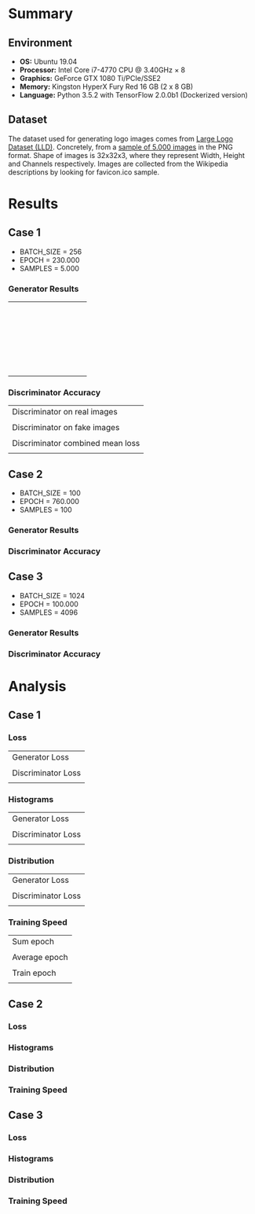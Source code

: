 # Summary

## Environment
- **OS:** Ubuntu 19.04
- **Processor:** Intel Core i7-4770 CPU @ 3.40GHz × 8
- **Graphics:** GeForce GTX 1080 Ti/PCIe/SSE2
- **Memory:** Kingston HyperX Fury Red 16 GB (2 x 8 GB)
- **Language:** Python 3.5.2 with TensorFlow 2.0.0b1 (Dockerized version)

## Dataset
The dataset used for generating logo images comes from [Large Logo Dataset (LLD)](https://data.vision.ee.ethz.ch/sagea/lld/). Concretely, from a [sample of 5.000 images](https://data.vision.ee.ethz.ch/sagea/lld/data/LLD-icon_sample.zip) in the PNG format. Shape of images is 32x32x3, where they represent Width, Height and Channels respectively. Images are collected from the Wikipedia descriptions by looking for favicon.ico sample.

# Results

## Case 1
- BATCH_SIZE = 256
- EPOCH = 230.000
- SAMPLES = 5.000

### Generator Results
<table>
	<tr>
		<td><img src=assets/images/case_1/generator_results//epoch_examples/image_at_epoch_00000_00000.png" alt=""></td>
		<td><img src=assets/images/case_1/generator_results//epoch_examples/image_at_epoch_00100_00000.png" alt=""></td>
		<td><img src=assets/images/case_1/generator_results//epoch_examples/image_at_epoch_00200_00000.png" alt=""></td>
		<td><img src=assets/images/case_1/generator_results//epoch_examples/image_at_epoch_00300_00000.png" alt=""></td>
		<td><img src=assets/images/case_1/generator_results//epoch_examples/image_at_epoch_00400_00000.png" alt=""></td>
		<td><img src=assets/images/case_1/generator_results//epoch_examples/image_at_epoch_00500_00000.png" alt=""></td>
		<td><img src=assets/images/case_1/generator_results//epoch_examples/image_at_epoch_00600_00000.png" alt=""></td>
		<td><img src=assets/images/case_1/generator_results//epoch_examples/image_at_epoch_00700_00000.png" alt=""></td>
		<td><img src=assets/images/case_1/generator_results//epoch_examples/image_at_epoch_00800_00000.png" alt=""></td>
		<td><img src=assets/images/case_1/generator_results//epoch_examples/image_at_epoch_00900_00000.png" alt=""></td>
	</tr>
	<tr>
		<td><img src=assets/images/case_1/generator_results//epoch_examples/image_at_epoch_01000_00000.png" alt=""></td>
		<td><img src=assets/images/case_1/generator_results//epoch_examples/image_at_epoch_01100_00000.png" alt=""></td>
		<td><img src=assets/images/case_1/generator_results//epoch_examples/image_at_epoch_01200_00000.png" alt=""></td>
		<td><img src=assets/images/case_1/generator_results//epoch_examples/image_at_epoch_01300_00000.png" alt=""></td>
		<td><img src=assets/images/case_1/generator_results//epoch_examples/image_at_epoch_01400_00000.png" alt=""></td>
		<td><img src=assets/images/case_1/generator_results//epoch_examples/image_at_epoch_01500_00000.png" alt=""></td>
		<td><img src=assets/images/case_1/generator_results//epoch_examples/image_at_epoch_01600_00000.png" alt=""></td>
		<td><img src=assets/images/case_1/generator_results//epoch_examples/image_at_epoch_01700_00000.png" alt=""></td>
		<td><img src=assets/images/case_1/generator_results//epoch_examples/image_at_epoch_01800_00000.png" alt=""></td>
		<td><img src=assets/images/case_1/generator_results//epoch_examples/image_at_epoch_01900_00000.png" alt=""></td>
	</tr>
	<tr>
		<td><img src=assets/images/case_1/generator_results//epoch_examples/image_at_epoch_02000_00000.png" alt=""></td>
		<td><img src=assets/images/case_1/generator_results//epoch_examples/image_at_epoch_03000_00000.png" alt=""></td>
		<td><img src=assets/images/case_1/generator_results//epoch_examples/image_at_epoch_04000_00000.png" alt=""></td>
		<td><img src=assets/images/case_1/generator_results//epoch_examples/image_at_epoch_05000_00000.png" alt=""></td>
		<td><img src=assets/images/case_1/generator_results//epoch_examples/image_at_epoch_06000_00000.png" alt=""></td>
		<td><img src=assets/images/case_1/generator_results//epoch_examples/image_at_epoch_07000_00000.png" alt=""></td>
		<td><img src=assets/images/case_1/generator_results//epoch_examples/image_at_epoch_08000_00000.png" alt=""></td>
		<td><img src=assets/images/case_1/generator_results//epoch_examples/image_at_epoch_09000_00000.png" alt=""></td>
		<td><img src=assets/images/case_1/generator_results//epoch_examples/image_at_epoch_10000_00000.png" alt=""></td>
		<td><img src=assets/images/case_1/generator_results//epoch_examples/image_at_epoch_11000_00000.png" alt=""></td>
	</tr>
	<tr>
		<td><img src=assets/images/case_1/generator_results//epoch_examples/image_at_epoch_12000_00000.png" alt=""></td>
		<td><img src=assets/images/case_1/generator_results//epoch_examples/image_at_epoch_13000_00000.png" alt=""></td>
		<td><img src=assets/images/case_1/generator_results//epoch_examples/image_at_epoch_14000_00000.png" alt=""></td>
		<td><img src=assets/images/case_1/generator_results//epoch_examples/image_at_epoch_15000_00000.png" alt=""></td>
		<td><img src=assets/images/case_1/generator_results//epoch_examples/image_at_epoch_16000_00000.png" alt=""></td>
		<td><img src=assets/images/case_1/generator_results//epoch_examples/image_at_epoch_17000_00000.png" alt=""></td>
		<td><img src=assets/images/case_1/generator_results//epoch_examples/image_at_epoch_18000_00000.png" alt=""></td>
		<td><img src=assets/images/case_1/generator_results//epoch_examples/image_at_epoch_19000_00000.png" alt=""></td>
		<td><img src=assets/images/case_1/generator_results//epoch_examples/image_at_epoch_20000_00000.png" alt=""></td>
		<td><img src=assets/images/case_1/generator_results//epoch_examples/image_at_epoch_21000_00000.png" alt=""></td>
	</tr>
	<tr>
		<td><img src=assets/images/case_1/generator_results//epoch_examples/image_at_epoch_22000_00000.png" alt=""></td>
		<td><img src=assets/images/case_1/generator_results//epoch_examples/image_at_epoch_23000_00000.png" alt=""></td>
		<td><img src=assets/images/case_1/generator_results//epoch_examples/image_at_epoch_24000_00000.png" alt=""></td>
		<td><img src=assets/images/case_1/generator_results//epoch_examples/image_at_epoch_25000_00000.png" alt=""></td>
		<td><img src=assets/images/case_1/generator_results//epoch_examples/image_at_epoch_26000_00000.png" alt=""></td>
		<td><img src=assets/images/case_1/generator_results//epoch_examples/image_at_epoch_27000_00000.png" alt=""></td>
		<td><img src=assets/images/case_1/generator_results//epoch_examples/image_at_epoch_28000_00000.png" alt=""></td>
		<td><img src=assets/images/case_1/generator_results//epoch_examples/image_at_epoch_29000_00000.png" alt=""></td>
		<td><img src=assets/images/case_1/generator_results//epoch_examples/image_at_epoch_30000_00000.png" alt=""></td>
		<td><img src=assets/images/case_1/generator_results//epoch_examples/image_at_epoch_31000_00000.png" alt=""></td>
	</tr>
	<tr>
		<td><img src=assets/images/case_1/generator_results//epoch_examples/image_at_epoch_32000_00000.png" alt=""></td>
		<td><img src=assets/images/case_1/generator_results//epoch_examples/image_at_epoch_33000_00000.png" alt=""></td>
		<td><img src=assets/images/case_1/generator_results//epoch_examples/image_at_epoch_34000_00000.png" alt=""></td>
		<td><img src=assets/images/case_1/generator_results//epoch_examples/image_at_epoch_35000_00000.png" alt=""></td>
		<td><img src=assets/images/case_1/generator_results//epoch_examples/image_at_epoch_36000_00000.png" alt=""></td>
		<td><img src=assets/images/case_1/generator_results//epoch_examples/image_at_epoch_37000_00000.png" alt=""></td>
		<td><img src=assets/images/case_1/generator_results//epoch_examples/image_at_epoch_38000_00000.png" alt=""></td>
		<td><img src=assets/images/case_1/generator_results//epoch_examples/image_at_epoch_39000_00000.png" alt=""></td>
		<td><img src=assets/images/case_1/generator_results//epoch_examples/image_at_epoch_40000_00000.png" alt=""></td>
		<td><img src=assets/images/case_1/generator_results//epoch_examples/image_at_epoch_41000_00000.png" alt=""></td>
	</tr>
	<tr>
		<td><img src=assets/images/case_1/generator_results//epoch_examples/image_at_epoch_42000_00000.png" alt=""></td>
		<td><img src=assets/images/case_1/generator_results//epoch_examples/image_at_epoch_43000_00000.png" alt=""></td>
		<td><img src=assets/images/case_1/generator_results//epoch_examples/image_at_epoch_44000_00000.png" alt=""></td>
		<td><img src=assets/images/case_1/generator_results//epoch_examples/image_at_epoch_45000_00000.png" alt=""></td>
		<td><img src=assets/images/case_1/generator_results//epoch_examples/image_at_epoch_46000_00000.png" alt=""></td>
		<td><img src=assets/images/case_1/generator_results//epoch_examples/image_at_epoch_47000_00000.png" alt=""></td>
		<td><img src=assets/images/case_1/generator_results//epoch_examples/image_at_epoch_48000_00000.png" alt=""></td>
		<td><img src=assets/images/case_1/generator_results//epoch_examples/image_at_epoch_49000_00000.png" alt=""></td>
		<td><img src=assets/images/case_1/generator_results//epoch_examples/image_at_epoch_50000_00000.png" alt=""></td>
		<td><img src=assets/images/case_1/generator_results//epoch_examples/image_at_epoch_51000_00000.png" alt=""></td>
	</tr>
	<tr>
		<td><img src=assets/images/case_1/generator_results//epoch_examples/image_at_epoch_52000_00000.png" alt=""></td>
		<td><img src=assets/images/case_1/generator_results//epoch_examples/image_at_epoch_53000_00000.png" alt=""></td>
		<td><img src=assets/images/case_1/generator_results//epoch_examples/image_at_epoch_54000_00000.png" alt=""></td>
		<td><img src=assets/images/case_1/generator_results//epoch_examples/image_at_epoch_55000_00000.png" alt=""></td>
		<td><img src=assets/images/case_1/generator_results//epoch_examples/image_at_epoch_56000_00000.png" alt=""></td>
		<td><img src=assets/images/case_1/generator_results//epoch_examples/image_at_epoch_57000_00000.png" alt=""></td>
		<td><img src=assets/images/case_1/generator_results//epoch_examples/image_at_epoch_58000_00000.png" alt=""></td>
		<td><img src=assets/images/case_1/generator_results//epoch_examples/image_at_epoch_59000_00000.png" alt=""></td>
		<td><img src=assets/images/case_1/generator_results//epoch_examples/image_at_epoch_60000_00000.png" alt=""></td>
		<td><img src=assets/images/case_1/generator_results//epoch_examples/image_at_epoch_61000_00000.png" alt=""></td>
	</tr>
	<tr>
		<td><img src=assets/images/case_1/generator_results//epoch_examples/image_at_epoch_62000_00000.png" alt=""></td>
		<td><img src=assets/images/case_1/generator_results//epoch_examples/image_at_epoch_63000_00000.png" alt=""></td>
		<td><img src=assets/images/case_1/generator_results//epoch_examples/image_at_epoch_64000_00000.png" alt=""></td>
		<td><img src=assets/images/case_1/generator_results//epoch_examples/image_at_epoch_65000_00000.png" alt=""></td>
		<td><img src=assets/images/case_1/generator_results//epoch_examples/image_at_epoch_66000_00000.png" alt=""></td>
		<td><img src=assets/images/case_1/generator_results//epoch_examples/image_at_epoch_67000_00000.png" alt=""></td>
		<td><img src=assets/images/case_1/generator_results//epoch_examples/image_at_epoch_68000_00000.png" alt=""></td>
		<td><img src=assets/images/case_1/generator_results//epoch_examples/image_at_epoch_69000_00000.png" alt=""></td>
		<td><img src=assets/images/case_1/generator_results//epoch_examples/image_at_epoch_70000_00000.png" alt=""></td>
		<td><img src=assets/images/case_1/generator_results//epoch_examples/image_at_epoch_71000_00000.png" alt=""></td>
	</tr>
	<tr>
		<td><img src=assets/images/case_1/generator_results//epoch_examples/image_at_epoch_72000_00000.png" alt=""></td>
		<td><img src=assets/images/case_1/generator_results//epoch_examples/image_at_epoch_73000_00000.png" alt=""></td>
		<td><img src=assets/images/case_1/generator_results//epoch_examples/image_at_epoch_74000_00000.png" alt=""></td>
		<td><img src=assets/images/case_1/generator_results//epoch_examples/image_at_epoch_75000_00000.png" alt=""></td>
		<td><img src=assets/images/case_1/generator_results//epoch_examples/image_at_epoch_76000_00000.png" alt=""></td>
		<td><img src=assets/images/case_1/generator_results//epoch_examples/image_at_epoch_77000_00000.png" alt=""></td>
		<td><img src=assets/images/case_1/generator_results//epoch_examples/image_at_epoch_78000_00000.png" alt=""></td>
		<td><img src=assets/images/case_1/generator_results//epoch_examples/image_at_epoch_79000_00000.png" alt=""></td>
		<td><img src=assets/images/case_1/generator_results//epoch_examples/image_at_epoch_80000_00000.png" alt=""></td>
		<td><img src=assets/images/case_1/generator_results//epoch_examples/image_at_epoch_81000_00000.png" alt=""></td>
	</tr>
	<tr>
		<td><img src=assets/images/case_1/generator_results//epoch_examples/image_at_epoch_82000_00000.png" alt=""></td>
		<td><img src=assets/images/case_1/generator_results//epoch_examples/image_at_epoch_83000_00000.png" alt=""></td>
		<td><img src=assets/images/case_1/generator_results//epoch_examples/image_at_epoch_84000_00000.png" alt=""></td>
		<td><img src=assets/images/case_1/generator_results//epoch_examples/image_at_epoch_85000_00000.png" alt=""></td>
		<td><img src=assets/images/case_1/generator_results//epoch_examples/image_at_epoch_86000_00000.png" alt=""></td>
		<td><img src=assets/images/case_1/generator_results//epoch_examples/image_at_epoch_87000_00000.png" alt=""></td>
		<td><img src=assets/images/case_1/generator_results//epoch_examples/image_at_epoch_88000_00000.png" alt=""></td>
		<td><img src=assets/images/case_1/generator_results//epoch_examples/image_at_epoch_89000_00000.png" alt=""></td>
		<td><img src=assets/images/case_1/generator_results//epoch_examples/image_at_epoch_90000_00000.png" alt=""></td>
		<td><img src=assets/images/case_1/generator_results//epoch_examples/image_at_epoch_91000_00000.png" alt=""></td>
	</tr>
	<tr>
		<td><img src=assets/images/case_1/generator_results//epoch_examples/image_at_epoch_92000_00000.png" alt=""></td>
		<td><img src=assets/images/case_1/generator_results//epoch_examples/image_at_epoch_93000_00000.png" alt=""></td>
		<td><img src=assets/images/case_1/generator_results//epoch_examples/image_at_epoch_94000_00000.png" alt=""></td>
		<td><img src=assets/images/case_1/generator_results//epoch_examples/image_at_epoch_95000_00000.png" alt=""></td>
		<td><img src=assets/images/case_1/generator_results//epoch_examples/image_at_epoch_96000_00000.png" alt=""></td>
		<td><img src=assets/images/case_1/generator_results//epoch_examples/image_at_epoch_97000_00000.png" alt=""></td>
		<td><img src=assets/images/case_1/generator_results//epoch_examples/image_at_epoch_98000_00000.png" alt=""></td>
		<td><img src=assets/images/case_1/generator_results//epoch_examples/image_at_epoch_99000_00000.png" alt=""></td>
		<td><img src=assets/images/case_1/generator_results//epoch_examples/image_at_epoch_100000_00000.png" alt=""></td>
		<td><img src=assets/images/case_1/generator_results//epoch_examples/image_at_epoch_101000_00000.png" alt=""></td>
	</tr>
	<tr>
		<td><img src=assets/images/case_1/generator_results//epoch_examples/image_at_epoch_102000_00000.png" alt=""></td>
		<td><img src=assets/images/case_1/generator_results//epoch_examples/image_at_epoch_103000_00000.png" alt=""></td>
		<td><img src=assets/images/case_1/generator_results//epoch_examples/image_at_epoch_104000_00000.png" alt=""></td>
		<td><img src=assets/images/case_1/generator_results//epoch_examples/image_at_epoch_105000_00000.png" alt=""></td>
		<td><img src=assets/images/case_1/generator_results//epoch_examples/image_at_epoch_106000_00000.png" alt=""></td>
		<td><img src=assets/images/case_1/generator_results//epoch_examples/image_at_epoch_107000_00000.png" alt=""></td>
		<td><img src=assets/images/case_1/generator_results//epoch_examples/image_at_epoch_108000_00000.png" alt=""></td>
		<td><img src=assets/images/case_1/generator_results//epoch_examples/image_at_epoch_109000_00000.png" alt=""></td>
		<td><img src=assets/images/case_1/generator_results//epoch_examples/image_at_epoch_110000_00000.png" alt=""></td>
		<td><img src=assets/images/case_1/generator_results//epoch_examples/image_at_epoch_111000_00000.png" alt=""></td>
	</tr>
	<tr>
		<td><img src=assets/images/case_1/generator_results//epoch_examples/image_at_epoch_112000_00000.png" alt=""></td>
		<td><img src=assets/images/case_1/generator_results//epoch_examples/image_at_epoch_113000_00000.png" alt=""></td>
		<td><img src=assets/images/case_1/generator_results//epoch_examples/image_at_epoch_114000_00000.png" alt=""></td>
		<td><img src=assets/images/case_1/generator_results//epoch_examples/image_at_epoch_115000_00000.png" alt=""></td>
		<td><img src=assets/images/case_1/generator_results//epoch_examples/image_at_epoch_116000_00000.png" alt=""></td>
		<td><img src=assets/images/case_1/generator_results//epoch_examples/image_at_epoch_117000_00000.png" alt=""></td>
		<td><img src=assets/images/case_1/generator_results//epoch_examples/image_at_epoch_118000_00000.png" alt=""></td>
		<td><img src=assets/images/case_1/generator_results//epoch_examples/image_at_epoch_119000_00000.png" alt=""></td>
		<td><img src=assets/images/case_1/generator_results//epoch_examples/image_at_epoch_120000_00000.png" alt=""></td>
		<td><img src=assets/images/case_1/generator_results//epoch_examples/image_at_epoch_121000_00000.png" alt=""></td>
	</tr>
	<tr>
		<td><img src=assets/images/case_1/generator_results//epoch_examples/image_at_epoch_122000_00000.png" alt=""></td>
		<td><img src=assets/images/case_1/generator_results//epoch_examples/image_at_epoch_123000_00000.png" alt=""></td>
		<td><img src=assets/images/case_1/generator_results//epoch_examples/image_at_epoch_124000_00000.png" alt=""></td>
		<td><img src=assets/images/case_1/generator_results//epoch_examples/image_at_epoch_125000_00000.png" alt=""></td>
		<td><img src=assets/images/case_1/generator_results//epoch_examples/image_at_epoch_126000_00000.png" alt=""></td>
		<td><img src=assets/images/case_1/generator_results//epoch_examples/image_at_epoch_127000_00000.png" alt=""></td>
		<td><img src=assets/images/case_1/generator_results//epoch_examples/image_at_epoch_128000_00000.png" alt=""></td>
		<td><img src=assets/images/case_1/generator_results//epoch_examples/image_at_epoch_129000_00000.png" alt=""></td>
		<td><img src=assets/images/case_1/generator_results//epoch_examples/image_at_epoch_130000_00000.png" alt=""></td>
		<td><img src=assets/images/case_1/generator_results//epoch_examples/image_at_epoch_131000_00000.png" alt=""></td>
	</tr>
	<tr>
		<td><img src=assets/images/case_1/generator_results//epoch_examples/image_at_epoch_132000_00000.png" alt=""></td>
		<td><img src=assets/images/case_1/generator_results//epoch_examples/image_at_epoch_133000_00000.png" alt=""></td>
		<td><img src=assets/images/case_1/generator_results//epoch_examples/image_at_epoch_134000_00000.png" alt=""></td>
		<td><img src=assets/images/case_1/generator_results//epoch_examples/image_at_epoch_135000_00000.png" alt=""></td>
		<td><img src=assets/images/case_1/generator_results//epoch_examples/image_at_epoch_136000_00000.png" alt=""></td>
		<td><img src=assets/images/case_1/generator_results//epoch_examples/image_at_epoch_137000_00000.png" alt=""></td>
		<td><img src=assets/images/case_1/generator_results//epoch_examples/image_at_epoch_138000_00000.png" alt=""></td>
		<td><img src=assets/images/case_1/generator_results//epoch_examples/image_at_epoch_139000_00000.png" alt=""></td>
		<td><img src=assets/images/case_1/generator_results//epoch_examples/image_at_epoch_140000_00000.png" alt=""></td>
		<td><img src=assets/images/case_1/generator_results//epoch_examples/image_at_epoch_141000_00000.png" alt=""></td>
	</tr>
	<tr>
		<td><img src=assets/images/case_1/generator_results//epoch_examples/image_at_epoch_142000_00000.png" alt=""></td>
		<td><img src=assets/images/case_1/generator_results//epoch_examples/image_at_epoch_143000_00000.png" alt=""></td>
		<td><img src=assets/images/case_1/generator_results//epoch_examples/image_at_epoch_144000_00000.png" alt=""></td>
		<td><img src=assets/images/case_1/generator_results//epoch_examples/image_at_epoch_145000_00000.png" alt=""></td>
		<td><img src=assets/images/case_1/generator_results//epoch_examples/image_at_epoch_146000_00000.png" alt=""></td>
		<td><img src=assets/images/case_1/generator_results//epoch_examples/image_at_epoch_147000_00000.png" alt=""></td>
		<td><img src=assets/images/case_1/generator_results//epoch_examples/image_at_epoch_148000_00000.png" alt=""></td>
		<td><img src=assets/images/case_1/generator_results//epoch_examples/image_at_epoch_149000_00000.png" alt=""></td>
		<td><img src=assets/images/case_1/generator_results//epoch_examples/image_at_epoch_150000_00000.png" alt=""></td>
		<td><img src=assets/images/case_1/generator_results//epoch_examples/image_at_epoch_151000_00000.png" alt=""></td>
	</tr>
	<tr>
		<td><img src=assets/images/case_1/generator_results//epoch_examples/image_at_epoch_152000_00000.png" alt=""></td>
		<td><img src=assets/images/case_1/generator_results//epoch_examples/image_at_epoch_153000_00000.png" alt=""></td>
		<td><img src=assets/images/case_1/generator_results//epoch_examples/image_at_epoch_154000_00000.png" alt=""></td>
		<td><img src=assets/images/case_1/generator_results//epoch_examples/image_at_epoch_155000_00000.png" alt=""></td>
		<td><img src=assets/images/case_1/generator_results//epoch_examples/image_at_epoch_156000_00000.png" alt=""></td>
		<td><img src=assets/images/case_1/generator_results//epoch_examples/image_at_epoch_157000_00000.png" alt=""></td>
		<td><img src=assets/images/case_1/generator_results//epoch_examples/image_at_epoch_158000_00000.png" alt=""></td>
		<td><img src=assets/images/case_1/generator_results//epoch_examples/image_at_epoch_159000_00000.png" alt=""></td>
		<td><img src=assets/images/case_1/generator_results//epoch_examples/image_at_epoch_160000_00000.png" alt=""></td>
		<td><img src=assets/images/case_1/generator_results//epoch_examples/image_at_epoch_161000_00000.png" alt=""></td>
	</tr>
	<tr>
		<td><img src=assets/images/case_1/generator_results//epoch_examples/image_at_epoch_162000_00000.png" alt=""></td>
		<td><img src=assets/images/case_1/generator_results//epoch_examples/image_at_epoch_163000_00000.png" alt=""></td>
		<td><img src=assets/images/case_1/generator_results//epoch_examples/image_at_epoch_164000_00000.png" alt=""></td>
		<td><img src=assets/images/case_1/generator_results//epoch_examples/image_at_epoch_165000_00000.png" alt=""></td>
		<td><img src=assets/images/case_1/generator_results//epoch_examples/image_at_epoch_166000_00000.png" alt=""></td>
		<td><img src=assets/images/case_1/generator_results//epoch_examples/image_at_epoch_167000_00000.png" alt=""></td>
		<td><img src=assets/images/case_1/generator_results//epoch_examples/image_at_epoch_168000_00000.png" alt=""></td>
		<td><img src=assets/images/case_1/generator_results//epoch_examples/image_at_epoch_169000_00000.png" alt=""></td>
		<td><img src=assets/images/case_1/generator_results//epoch_examples/image_at_epoch_170000_00000.png" alt=""></td>
		<td><img src=assets/images/case_1/generator_results//epoch_examples/image_at_epoch_171000_00000.png" alt=""></td>
	</tr>
	<tr>
		<td><img src=assets/images/case_1/generator_results//epoch_examples/image_at_epoch_172000_00000.png" alt=""></td>
		<td><img src=assets/images/case_1/generator_results//epoch_examples/image_at_epoch_173000_00000.png" alt=""></td>
		<td><img src=assets/images/case_1/generator_results//epoch_examples/image_at_epoch_174000_00000.png" alt=""></td>
		<td><img src=assets/images/case_1/generator_results//epoch_examples/image_at_epoch_175000_00000.png" alt=""></td>
		<td><img src=assets/images/case_1/generator_results//epoch_examples/image_at_epoch_176000_00000.png" alt=""></td>
		<td><img src=assets/images/case_1/generator_results//epoch_examples/image_at_epoch_177000_00000.png" alt=""></td>
		<td><img src=assets/images/case_1/generator_results//epoch_examples/image_at_epoch_178000_00000.png" alt=""></td>
		<td><img src=assets/images/case_1/generator_results//epoch_examples/image_at_epoch_179000_00000.png" alt=""></td>
		<td><img src=assets/images/case_1/generator_results//epoch_examples/image_at_epoch_180000_00000.png" alt=""></td>
		<td><img src=assets/images/case_1/generator_results//epoch_examples/image_at_epoch_181000_00000.png" alt=""></td>
	</tr>
	<tr>
		<td><img src=assets/images/case_1/generator_results//epoch_examples/image_at_epoch_182000_00000.png" alt=""></td>
		<td><img src=assets/images/case_1/generator_results//epoch_examples/image_at_epoch_183000_00000.png" alt=""></td>
		<td><img src=assets/images/case_1/generator_results//epoch_examples/image_at_epoch_184000_00000.png" alt=""></td>
		<td><img src=assets/images/case_1/generator_results//epoch_examples/image_at_epoch_185000_00000.png" alt=""></td>
		<td><img src=assets/images/case_1/generator_results//epoch_examples/image_at_epoch_186000_00000.png" alt=""></td>
		<td><img src=assets/images/case_1/generator_results//epoch_examples/image_at_epoch_187000_00000.png" alt=""></td>
		<td><img src=assets/images/case_1/generator_results//epoch_examples/image_at_epoch_188000_00000.png" alt=""></td>
		<td><img src=assets/images/case_1/generator_results//epoch_examples/image_at_epoch_189000_00000.png" alt=""></td>
		<td><img src=assets/images/case_1/generator_results//epoch_examples/image_at_epoch_190000_00000.png" alt=""></td>
		<td><img src=assets/images/case_1/generator_results//epoch_examples/image_at_epoch_191000_00000.png" alt=""></td>
	</tr>
	<tr>
		<td><img src=assets/images/case_1/generator_results//epoch_examples/image_at_epoch_192000_00000.png" alt=""></td>
		<td><img src=assets/images/case_1/generator_results//epoch_examples/image_at_epoch_193000_00000.png" alt=""></td>
		<td><img src=assets/images/case_1/generator_results//epoch_examples/image_at_epoch_194000_00000.png" alt=""></td>
		<td><img src=assets/images/case_1/generator_results//epoch_examples/image_at_epoch_195000_00000.png" alt=""></td>
		<td><img src=assets/images/case_1/generator_results//epoch_examples/image_at_epoch_196000_00000.png" alt=""></td>
		<td><img src=assets/images/case_1/generator_results//epoch_examples/image_at_epoch_197000_00000.png" alt=""></td>
		<td><img src=assets/images/case_1/generator_results//epoch_examples/image_at_epoch_198000_00000.png" alt=""></td>
		<td><img src=assets/images/case_1/generator_results//epoch_examples/image_at_epoch_199000_00000.png" alt=""></td>
		<td><img src=assets/images/case_1/generator_results//epoch_examples/image_at_epoch_200000_00000.png" alt=""></td>
		<td><img src=assets/images/case_1/generator_results//epoch_examples/image_at_epoch_201000_00000.png" alt=""></td>
	</tr>
	<tr>
		<td><img src=assets/images/case_1/generator_results//epoch_examples/image_at_epoch_202000_00000.png" alt=""></td>
		<td><img src=assets/images/case_1/generator_results//epoch_examples/image_at_epoch_203000_00000.png" alt=""></td>
		<td><img src=assets/images/case_1/generator_results//epoch_examples/image_at_epoch_204000_00000.png" alt=""></td>
		<td><img src=assets/images/case_1/generator_results//epoch_examples/image_at_epoch_205000_00000.png" alt=""></td>
		<td><img src=assets/images/case_1/generator_results//epoch_examples/image_at_epoch_206000_00000.png" alt=""></td>
		<td><img src=assets/images/case_1/generator_results//epoch_examples/image_at_epoch_207000_00000.png" alt=""></td>
		<td><img src=assets/images/case_1/generator_results//epoch_examples/image_at_epoch_208000_00000.png" alt=""></td>
		<td><img src=assets/images/case_1/generator_results//epoch_examples/image_at_epoch_209000_00000.png" alt=""></td>
		<td><img src=assets/images/case_1/generator_results//epoch_examples/image_at_epoch_210000_00000.png" alt=""></td>
		<td><img src=assets/images/case_1/generator_results//epoch_examples/image_at_epoch_211000_00000.png" alt=""></td>
	</tr>
	<tr>
		<td><img src=assets/images/case_1/generator_results//epoch_examples/image_at_epoch_212000_00000.png" alt=""></td>
		<td><img src=assets/images/case_1/generator_results//epoch_examples/image_at_epoch_213000_00000.png" alt=""></td>
		<td><img src=assets/images/case_1/generator_results//epoch_examples/image_at_epoch_214000_00000.png" alt=""></td>
		<td><img src=assets/images/case_1/generator_results//epoch_examples/image_at_epoch_215000_00000.png" alt=""></td>
		<td><img src=assets/images/case_1/generator_results//epoch_examples/image_at_epoch_216000_00000.png" alt=""></td>
		<td><img src=assets/images/case_1/generator_results//epoch_examples/image_at_epoch_217000_00000.png" alt=""></td>
		<td><img src=assets/images/case_1/generator_results//epoch_examples/image_at_epoch_218000_00000.png" alt=""></td>
		<td><img src=assets/images/case_1/generator_results//epoch_examples/image_at_epoch_219000_00000.png" alt=""></td>
		<td><img src=assets/images/case_1/generator_results//epoch_examples/image_at_epoch_220000_00000.png" alt=""></td>
		<td><img src=assets/images/case_1/generator_results//epoch_examples/image_at_epoch_221000_00000.png" alt=""></td>
	</tr>
	<tr>
		<td><img src=assets/images/case_1/generator_results//epoch_examples/image_at_epoch_222000_00000.png" alt=""></td>
		<td><img src=assets/images/case_1/generator_results//epoch_examples/image_at_epoch_223000_00000.png" alt=""></td>
		<td><img src=assets/images/case_1/generator_results//epoch_examples/image_at_epoch_224000_00000.png" alt=""></td>
		<td><img src=assets/images/case_1/generator_results//epoch_examples/image_at_epoch_225000_00000.png" alt=""></td>
		<td><img src=assets/images/case_1/generator_results//epoch_examples/image_at_epoch_226000_00000.png" alt=""></td>
		<td><img src=assets/images/case_1/generator_results//epoch_examples/image_at_epoch_227000_00000.png" alt=""></td>
		<td><img src=assets/images/case_1/generator_results//epoch_examples/image_at_epoch_228000_00000.png" alt=""></td>
		<td><img src=assets/images/case_1/generator_results//epoch_examples/image_at_epoch_229000_00000.png" alt=""></td>
		<td><img src=assets/images/case_1/generator_results//epoch_examples/image_at_epoch_230000_00000.png" alt=""></td>
	</tr>
</table>

### Discriminator Accuracy
<table>
    <tr>
        <td>Discriminator on real images</td>
    </tr>
    <tr>
        <td><img src="assets/images/case_1/discriminator_accuracy/Accuracy_Real Discriminator.png" alt=""></td>
    </tr>
    <tr>
        <td>Discriminator on fake images</td>
    </tr>
    <tr>
        <td><img src="assets/images/case_1/discriminator_accuracy/Accuracy_Fake Discriminator.png" alt=""></td>
    </tr>
    <tr>
        <td>Discriminator combined mean loss</td>
    </tr>
    <tr>
        <td><img src="assets/images/case_1/discriminator_accuracy/Accuracy_Combined Discriminator.png" alt=""></td>
    </tr>
</table>


## Case 2
- BATCH_SIZE = 100
- EPOCH = 760.000
- SAMPLES = 100

### Generator Results

### Discriminator Accuracy

## Case 3
- BATCH_SIZE = 1024
- EPOCH = 100.000
- SAMPLES = 4096

### Generator Results

### Discriminator Accuracy

# Analysis

## Case 1

### Loss
<table>
    <tr>
        <td>Generator Loss</td>
    </tr>
    <tr>
        <td><img src="assets/images/case_1/loss/Loss_Generator.png" alt=""></td>
    </tr>
    <tr>
    	<td>Discriminator Loss</td>
    </tr>
    <tr>
        <td><img src="assets/images/case_1/loss/Loss_Discriminator.png" alt=""></td>
    </tr>
</table>

### Histograms
<table>
    <tr>
        <td>Generator Loss</td>
    </tr>
    <tr>
        <td><img src="assets/images/case_1/histogram/histogram_1.png" alt=""></td>
    </tr>
    <tr>
    	<td>Discriminator Loss</td>
    </tr>
    <tr>
        <td><img src="assets/images/case_1/histogram/Lhistogram_2.png" alt=""></td>
    </tr>
</table>

### Distribution
<table>
    <tr>
        <td>Generator Loss</td>
    </tr>
    <tr>
        <td><img src="assets/images/case_1/distribution/distribution_1.png" alt=""></td>
    </tr>
    <tr>
    	<td>Discriminator Loss</td>
    </tr>
    <tr>
        <td><img src="assets/images/case_1/distribution/Ldistribution_2.png" alt=""></td>
    </tr>
</table>

### Training Speed
<table>
    <tr>
        <td>Sum epoch</td>
    </tr>
    <tr>
        <td><img src="assets/images/case_1/execution_time/Execution time_Sum epoch.svg" alt=""></td>
    </tr>
    <tr>
    	<td>Average epoch</td>
    </tr>
    <tr>
        <td><img src="assets/images/case_1/execution_time/Execution time_Average epoch.svg" alt=""></td>
    </tr>
    <tr>
    	<td>Train epoch</td>
    </tr>
    <tr>
        <td><img src="assets/images/case_1/execution_time/Execution time_Train epoch.svg" alt=""></td>
    </tr>
</table>

## Case 2

### Loss

### Histograms

### Distribution

### Training Speed

## Case 3

### Loss

### Histograms

### Distribution

### Training Speed